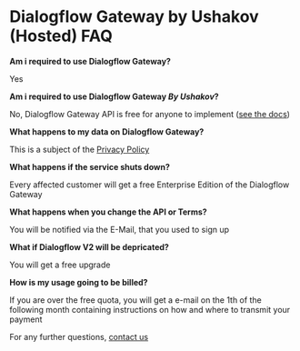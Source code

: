 # Dialogflow Gateway by Ushakov (Hosted) FAQ

**Am i required to use Dialogflow Gateway?**

Yes

**Am i required to use Dialogflow Gateway *By Ushakov*?**

No, Dialogflow Gateway API is free for anyone to implement ([see the docs](./../README.md))

**What happens to my data on Dialogflow Gateway?**

This is a subject of the [Privacy Policy](https://cloud.ushakov.co/privacy)

**What happens if the service shuts down?**

Every affected customer will get a free Enterprise Edition of the Dialogflow Gateway

**What happens when you change the API or Terms?**

You will be notified via the E-Mail, that you used to sign up

**What if Dialogflow V2 will be depricated?**

You will get a free upgrade

**How is my usage going to be billed?**

If you are over the free quota, you will get a e-mail on the 1th of the following month containing instructions on how and where to transmit your payment

For any further questions, [contact us](https://ushakov.co/#contact)

